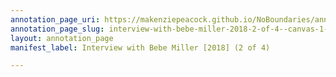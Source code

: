 ```yaml
---
annotation_page_uri: https://makenziepeacock.github.io/NoBoundaries/annotations/interview-with-bebe-miller-2018-2-of-4--canvas-1-speaker-3.json
annotation_page_slug: interview-with-bebe-miller-2018-2-of-4--canvas-1-speaker-3
layout: annotation_page
manifest_label: Interview with Bebe Miller [2018] (2 of 4)

---
```

